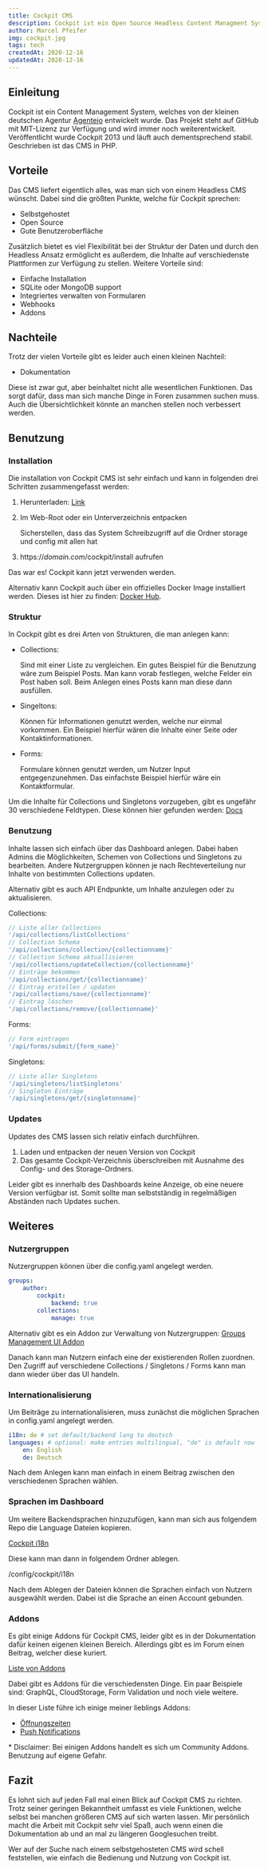 ```yaml
---
title: Cockpit CMS
description: Cockpit ist ein Open Source Headless Content Managment System. Dabei bietet es eine simple und intuitive Benutzeroberfläche. In diesem Post gucken wir uns das CMS etwas genauer an.
author: Marcel Pfeifer
img: cockpit.jpg
tags: tech
createdAt: 2020-12-16
updatedAt: 2020-12-16
---
```


## Einleitung

Cockpit ist ein Content Management System, welches von der kleinen deutschen Agentur [Agentejo](https://agentejo.com) entwickelt wurde. Das Projekt steht auf GitHub mit MIT-Lizenz zur Verfügung und wird immer noch weiterentwickelt. Veröffentlicht wurde Cockpit 2013 und läuft auch dementsprechend stabil. Geschrieben ist das CMS in PHP.

## Vorteile

Das CMS liefert eigentlich alles, was man sich von einem Headless CMS wünscht. Dabei sind die größten Punkte, welche für Cockpit sprechen:

-   Selbstgehostet
-   Open Source
-   Gute Benutzeroberfläche

Zusätzlich bietet es viel Flexibilität bei der Struktur der Daten und durch den Headless Ansatz ermöglicht es außerdem, die Inhalte auf verschiedenste Plattformen zur Verfügung zu stellen. Weitere Vorteile sind:

-   Einfache Installation
-   SQLite oder MongoDB support
-   Integriertes verwalten von Formularen
-   Webhooks
-   Addons

## Nachteile

Trotz der vielen Vorteile gibt es leider auch einen kleinen Nachteil:

-   Dokumentation

Diese ist zwar gut, aber beinhaltet nicht alle wesentlichen Funktionen. Das sorgt dafür, dass man sich manche Dinge in Foren zusammen suchen muss. Auch die Übersichtlichkeit könnte an manchen stellen noch verbessert werden.

## Benutzung

### Installation

Die installation von Cockpit CMS ist sehr einfach und kann in folgenden drei Schritten zusammengefasst werden:

1. Herunterladen: [Link](https://getcockpit.com/download)
2. Im Web-Root oder ein Unterverzeichnis entpacken

    Sicherstellen, dass das System Schreibzugriff auf die Ordner storage und config mit allen hat

3. https://_domain.com_/cockpit/install aufrufen

Das war es! Cockpit kann jetzt verwenden werden.

Alternativ kann Cockpit auch über ein offizielles Docker Image installiert werden. Dieses ist hier zu finden: [Docker Hub](https://hub.docker.com/r/agentejo/cockpit/).

### Struktur

In Cockpit gibt es drei Arten von Strukturen, die man anlegen kann:

-   Collections:

    Sind mit einer Liste zu vergleichen. Ein gutes Beispiel für die Benutzung wäre zum Beispiel Posts. Man kann vorab festlegen, welche Felder ein Post haben soll. Beim Anlegen eines Posts kann man diese dann ausfüllen.

-   Singeltons:

    Können für Informationen genutzt werden, welche nur einmal vorkommen. Ein Beispiel hierfür wären die Inhalte einer Seite oder Kontaktinformationen.

-   Forms:

    Formulare können genutzt werden, um Nutzer Input entgegenzunehmen. Das einfachste Beispiel hierfür wäre ein Kontaktformular.

Um die Inhalte für Collections und Singletons vorzugeben, gibt es ungefähr 30 verschiedene Feldtypen. Diese können hier gefunden werden: [Docs](https://getcockpit.com/documentation/reference/fieldtypes)

### Benutzung

Inhalte lassen sich einfach über das Dashboard anlegen. Dabei haben Admins die Möglichkeiten, Schemen von Collections und Singletons zu bearbeiten. Andere Nutzergruppen können je nach Rechteverteilung nur Inhalte von bestimmten Collections updaten.

Alternativ gibt es auch API Endpunkte, um Inhalte anzulegen oder zu aktualisieren.

Collections:

```js
// Liste aller Collections
'/api/collections/listCollections'
// Collection Schema
'/api/collections/collection/{collectionname}'
// Collection Schema aktuallisieren
'/api/collections/updateCollection/{collectionname}'
// Einträge bekommen
'/api/collections/get/{collectionname}'
// Eintrag erstellen / updaten
'/api/collections/save/{collectionname}'
// Eintrag löschen
'/api/collections/remove/{collectionname}'

```

Forms:

```js
// Form eintragen
'/api/forms/submit/{form_name}'

```

Singletons:

```js
// Liste aller Singletons
'/api/singletons/listSingletons'
// Singleton Einträge
'/api/singletons/get/{singletonname}'

```

### Updates

Updates des CMS lassen sich relativ einfach durchführen.

1. Laden und entpacken der neuen Version von Cockpit
2. Das gesamte Cockpit-Verzeichnis überschreiben mit Ausnahme des Config- und des Storage-Ordners.

Leider gibt es innerhalb des Dashboards keine Anzeige, ob eine neuere Version verfügbar ist. Somit sollte man selbstständig in regelmäßigen Abständen nach Updates suchen.

## Weiteres

### Nutzergruppen

Nutzergruppen können über die config.yaml angelegt werden.

```yaml
groups:
    author:
        cockpit:
            backend: true
        collections:
            manage: true
```

Alternativ gibt es ein Addon zur Verwaltung von Nutzergruppen: [Groups Management UI Addon](https://github.com/serjoscha87/cockpit_GROUPS)

Danach kann man Nutzern einfach eine der existierenden Rollen zuordnen. Den Zugriff auf verschiedene Collections / Singletons / Forms kann man dann wieder über das UI handeln.

### Internationalisierung

Um Beiträge zu internationalisieren, muss zunächst die möglichen Sprachen in config.yaml angelegt werden.

```yaml
i18n: de # set default/backend lang to deutsch
languages: # optional: make entries multilingual, "de" is default now
    en: English
    de: Deutsch
```

Nach dem Anlegen kann man einfach in einem Beitrag zwischen den verschiedenen Sprachen wählen.

### Sprachen im Dashboard

Um weitere Backendsprachen hinzuzufügen, kann man sich aus folgendem Repo die Language Dateien kopieren.

[Cockpit i18n](https://github.com/agentejo/cockpit-i18n)

Diese kann man dann in folgendem Ordner ablegen.

/config/cockpit/i18n

Nach dem Ablegen der Dateien können die Sprachen einfach von Nutzern ausgewählt werden. Dabei ist die Sprache an einen Account gebunden.

### Addons

Es gibt einige Addons für Cockpit CMS, leider gibt es in der Dokumentation dafür keinen eigenen kleinen Bereich.
Allerdings gibt es im Forum einen Beitrag, welcher diese kuriert.

[Liste von Addons](https://discourse.getcockpit.com/t/list-of-cockpit-addons/234)

Dabei gibt es Addons für die verschiedensten Dinge. Ein paar Beispiele sind: GraphQL, CloudStorage, Form Validation und noch viele weitere.

In dieser Liste führe ich einige meiner lieblings Addons:

-   [Öffnungszeiten](https://github.com/kasperkamperman/cockpitcms_addons/tree/main/openinghours)
-   [Push Notifications](https://github.com/NaderIkladious/cockpit-push-notification)

\* Disclaimer: Bei einigen Addons handelt es sich um Community Addons. Benutzung auf eigene Gefahr.

## Fazit

Es lohnt sich auf jeden Fall mal einen Blick auf Cockpit CMS zu richten. Trotz seiner geringen Bekanntheit umfasst es viele Funktionen, welche selbst bei manchen größeren CMS auf sich warten lassen. Mir persönlich macht die Arbeit mit Cockpit sehr viel Spaß, auch wenn einen die Dokumentation ab und an mal zu längeren Googlesuchen treibt.

Wer auf der Suche nach einem selbstgehosteten CMS wird schell feststellen, wie einfach die Bedienung und Nutzung von Cockpit ist.
